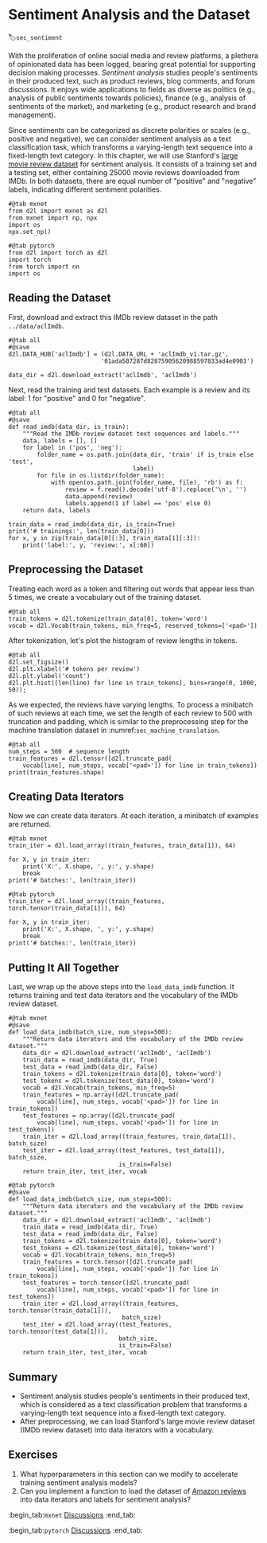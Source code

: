 # Sentiment Analysis and the Dataset
:label:`sec_sentiment`


With the proliferation of online social media
and review platforms,
a plethora of
opinionated data
has been logged,
bearing great potential for
supporting decision making processes.
*Sentiment analysis*
studies people's sentiments
in their produced text,
such as product reviews,
blog comments,
and
forum discussions.
It enjoys wide applications
to fields as diverse as 
politics (e.g., analysis of public sentiments towards policies),
finance (e.g., analysis of sentiments of the market),
and 
marketing (e.g., product research and brand management).

Since sentiments
can be categorized
as discrete polarities or scales (e.g., positive and negative),
we can consider 
sentiment analysis 
as a text classification task,
which transforms a varying-length text sequence
into a fixed-length text category.
In this chapter,
we will use Stanford's [large movie review dataset](https://ai.stanford.edu/%7Eamaas/data/sentiment/)
for sentiment analysis. 
It consists of a training set and a testing set, 
either containing 25000 movie reviews downloaded from IMDb.
In both datasets, 
there are equal number of 
"positive" and "negative" labels,
indicating different sentiment polarities.

```{.python .input}
#@tab mxnet
from d2l import mxnet as d2l
from mxnet import np, npx
import os
npx.set_np()
```

```{.python .input}
#@tab pytorch
from d2l import torch as d2l
import torch
from torch import nn
import os
```

##  Reading the Dataset

First, download and extract this IMDb review dataset
in the path `../data/aclImdb`.

```{.python .input}
#@tab all
#@save
d2l.DATA_HUB['aclImdb'] = (d2l.DATA_URL + 'aclImdb_v1.tar.gz', 
                          '01ada507287d82875905620988597833ad4e0903')

data_dir = d2l.download_extract('aclImdb', 'aclImdb')
```

Next, read the training and test datasets. Each example is a review and its label: 1 for "positive" and 0 for "negative".

```{.python .input}
#@tab all
#@save
def read_imdb(data_dir, is_train):
    """Read the IMDb review dataset text sequences and labels."""
    data, labels = [], []
    for label in ('pos', 'neg'):
        folder_name = os.path.join(data_dir, 'train' if is_train else 'test',
                                   label)
        for file in os.listdir(folder_name):
            with open(os.path.join(folder_name, file), 'rb') as f:
                review = f.read().decode('utf-8').replace('\n', '')
                data.append(review)
                labels.append(1 if label == 'pos' else 0)
    return data, labels

train_data = read_imdb(data_dir, is_train=True)
print('# trainings:', len(train_data[0]))
for x, y in zip(train_data[0][:3], train_data[1][:3]):
    print('label:', y, 'review:', x[:60])
```

## Preprocessing the Dataset

Treating each word as a token
and filtering out words that appear less than 5 times,
we create a vocabulary out of the training dataset.

```{.python .input}
#@tab all
train_tokens = d2l.tokenize(train_data[0], token='word')
vocab = d2l.Vocab(train_tokens, min_freq=5, reserved_tokens=['<pad>'])
```

After tokenization,
let's plot the histogram of
review lengths in tokens.

```{.python .input}
#@tab all
d2l.set_figsize()
d2l.plt.xlabel('# tokens per review')
d2l.plt.ylabel('count')
d2l.plt.hist([len(line) for line in train_tokens], bins=range(0, 1000, 50));
```

As we expected,
the reviews have varying lengths.
To process
a minibatch of such reviews at each time,
we set the length of each review to 500 with truncation and padding,
which is similar to 
the preprocessing step 
for the machine translation dataset
in :numref:`sec_machine_translation`.

```{.python .input}
#@tab all
num_steps = 500  # sequence length
train_features = d2l.tensor([d2l.truncate_pad(
    vocab[line], num_steps, vocab['<pad>']) for line in train_tokens])
print(train_features.shape)
```

## Creating Data Iterators

Now we can create data iterators.
At each iteration, a minibatch of examples are returned.

```{.python .input}
#@tab mxnet
train_iter = d2l.load_array((train_features, train_data[1]), 64)

for X, y in train_iter:
    print('X:', X.shape, ', y:', y.shape)
    break
print('# batches:', len(train_iter))
```

```{.python .input}
#@tab pytorch
train_iter = d2l.load_array((train_features, torch.tensor(train_data[1])), 64)

for X, y in train_iter:
    print('X:', X.shape, ', y:', y.shape)
    break
print('# batches:', len(train_iter))
```

## Putting It All Together

Last, we wrap up the above steps into the `load_data_imdb` function.
It returns training and test data iterators and the vocabulary of the IMDb review dataset.

```{.python .input}
#@tab mxnet
#@save
def load_data_imdb(batch_size, num_steps=500):
    """Return data iterators and the vocabulary of the IMDb review dataset."""
    data_dir = d2l.download_extract('aclImdb', 'aclImdb')
    train_data = read_imdb(data_dir, True)
    test_data = read_imdb(data_dir, False)
    train_tokens = d2l.tokenize(train_data[0], token='word')
    test_tokens = d2l.tokenize(test_data[0], token='word')
    vocab = d2l.Vocab(train_tokens, min_freq=5)
    train_features = np.array([d2l.truncate_pad(
        vocab[line], num_steps, vocab['<pad>']) for line in train_tokens])
    test_features = np.array([d2l.truncate_pad(
        vocab[line], num_steps, vocab['<pad>']) for line in test_tokens])
    train_iter = d2l.load_array((train_features, train_data[1]), batch_size)
    test_iter = d2l.load_array((test_features, test_data[1]), batch_size,
                               is_train=False)
    return train_iter, test_iter, vocab
```

```{.python .input}
#@tab pytorch
#@save
def load_data_imdb(batch_size, num_steps=500):
    """Return data iterators and the vocabulary of the IMDb review dataset."""
    data_dir = d2l.download_extract('aclImdb', 'aclImdb')
    train_data = read_imdb(data_dir, True)
    test_data = read_imdb(data_dir, False)
    train_tokens = d2l.tokenize(train_data[0], token='word')
    test_tokens = d2l.tokenize(test_data[0], token='word')
    vocab = d2l.Vocab(train_tokens, min_freq=5)
    train_features = torch.tensor([d2l.truncate_pad(
        vocab[line], num_steps, vocab['<pad>']) for line in train_tokens])
    test_features = torch.tensor([d2l.truncate_pad(
        vocab[line], num_steps, vocab['<pad>']) for line in test_tokens])
    train_iter = d2l.load_array((train_features, torch.tensor(train_data[1])),
                                batch_size)
    test_iter = d2l.load_array((test_features, torch.tensor(test_data[1])),
                               batch_size,
                               is_train=False)
    return train_iter, test_iter, vocab
```

## Summary

* Sentiment analysis studies people's sentiments in their produced text, which is considered as a text classification problem that transforms a varying-length text sequence
into a fixed-length text category.
* After preprocessing, we can load Stanford's large movie review dataset (IMDb review dataset) into data iterators with a vocabulary.


## Exercises


1. What hyperparameters in this section can we modify to accelerate training sentiment analysis models?
1. Can you implement a function to load the dataset of [Amazon reviews](https://snap.stanford.edu/data/web-Amazon.html) into data iterators and labels for sentiment analysis?


:begin_tab:`mxnet`
[Discussions](https://discuss.d2l.ai/t/391)
:end_tab:

:begin_tab:`pytorch`
[Discussions](https://discuss.d2l.ai/t/1387)
:end_tab:
